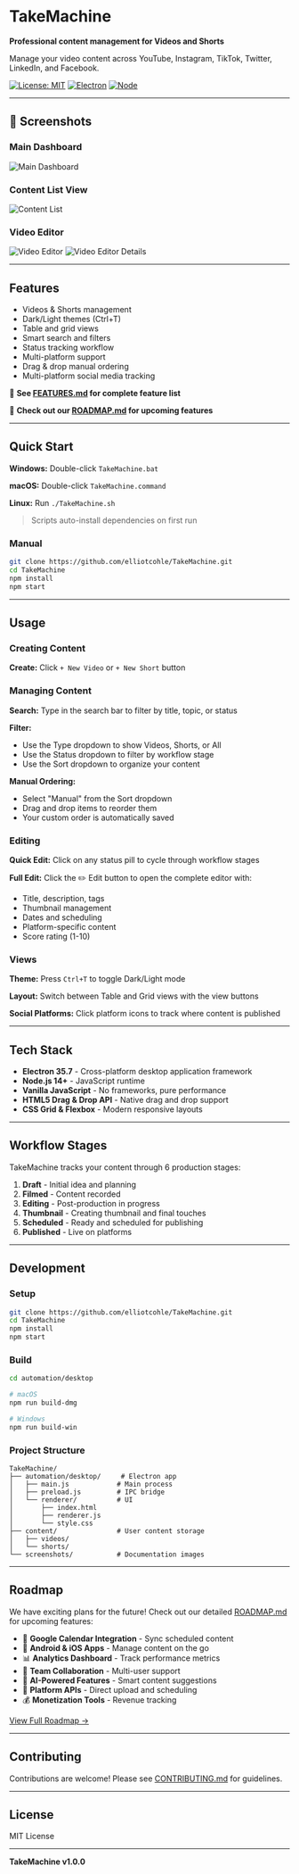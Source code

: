 #  TakeMachine

**Professional content management for Videos and Shorts**

Manage your video content across YouTube, Instagram, TikTok, Twitter, LinkedIn, and Facebook.

[![License: MIT](https://img.shields.io/badge/License-MIT-yellow.svg)](https://opensource.org/licenses/MIT)
[![Electron](https://img.shields.io/badge/Electron-35.7-blue.svg)](https://www.electronjs.org/)
[![Node](https://img.shields.io/badge/Node.js-14%2B-green.svg)](https://nodejs.org/)

---

## 📸 Screenshots

### Main Dashboard
![Main Dashboard](screenshots/main-dashboard.png)

### Content List View
![Content List](screenshots/content-list.png)

### Video Editor
![Video Editor](screenshots/video-editor.png)
![Video Editor Details](screenshots/video-editor2.png)

---

##  Features

-  Videos & Shorts management
-  Dark/Light themes (Ctrl+T)
-  Table and grid views
-  Smart search and filters
-  Status tracking workflow
-  Multi-platform support
-  Drag & drop manual ordering
-  Multi-platform social media tracking

📖 **See [FEATURES.md](FEATURES.md) for complete feature list**

🚀 **Check out our [ROADMAP.md](ROADMAP.md) for upcoming features**

---

##  Quick Start

**Windows:** Double-click `TakeMachine.bat`

**macOS:** Double-click `TakeMachine.command`

**Linux:** Run `./TakeMachine.sh`

> Scripts auto-install dependencies on first run

### Manual

```bash
git clone https://github.com/elliotcohle/TakeMachine.git
cd TakeMachine
npm install
npm start
```

---

##  Usage

### Creating Content

**Create:** Click `+ New Video` or `+ New Short` button

### Managing Content

**Search:** Type in the search bar to filter by title, topic, or status

**Filter:** 
- Use the Type dropdown to show Videos, Shorts, or All
- Use the Status dropdown to filter by workflow stage
- Use the Sort dropdown to organize your content

**Manual Ordering:** 
- Select "Manual" from the Sort dropdown
- Drag and drop items to reorder them
- Your custom order is automatically saved

### Editing

**Quick Edit:** Click on any status pill to cycle through workflow stages

**Full Edit:** Click the ✏️ Edit button to open the complete editor with:
- Title, description, tags
- Thumbnail management
- Dates and scheduling
- Platform-specific content
- Score rating (1-10)

### Views

**Theme:** Press `Ctrl+T` to toggle Dark/Light mode

**Layout:** Switch between Table and Grid views with the view buttons

**Social Platforms:** Click platform icons to track where content is published

---

##  Tech Stack

- **Electron 35.7** - Cross-platform desktop application framework
- **Node.js 14+** - JavaScript runtime
- **Vanilla JavaScript** - No frameworks, pure performance
- **HTML5 Drag & Drop API** - Native drag and drop support
- **CSS Grid & Flexbox** - Modern responsive layouts

---

##  Workflow Stages

TakeMachine tracks your content through 6 production stages:

1. **Draft** - Initial idea and planning
2. **Filmed** - Content recorded
3. **Editing** - Post-production in progress
4. **Thumbnail** - Creating thumbnail and final touches
5. **Scheduled** - Ready and scheduled for publishing
6. **Published** - Live on platforms

---

##  Development

### Setup

```bash
git clone https://github.com/elliotcohle/TakeMachine.git
cd TakeMachine
npm install
npm start
```

### Build

```bash
cd automation/desktop

# macOS
npm run build-dmg

# Windows
npm run build-win
```

### Project Structure

```
TakeMachine/
├── automation/desktop/     # Electron app
│   ├── main.js            # Main process
│   ├── preload.js         # IPC bridge
│   └── renderer/          # UI
│       ├── index.html
│       ├── renderer.js
│       └── style.css
├── content/               # User content storage
│   ├── videos/
│   └── shorts/
└── screenshots/           # Documentation images
```

---

##  Roadmap

We have exciting plans for the future! Check out our detailed [ROADMAP.md](ROADMAP.md) for upcoming features:

- 📅 **Google Calendar Integration** - Sync scheduled content
- 📱 **Android & iOS Apps** - Manage content on the go
- 📊 **Analytics Dashboard** - Track performance metrics
- 🤝 **Team Collaboration** - Multi-user support
- 🤖 **AI-Powered Features** - Smart content suggestions
- 🔗 **Platform APIs** - Direct upload and scheduling
- 💰 **Monetization Tools** - Revenue tracking

[View Full Roadmap →](ROADMAP.md)

---

##  Contributing

Contributions are welcome! Please see [CONTRIBUTING.md](CONTRIBUTING.md) for guidelines.

---

##  License

MIT License

---

**TakeMachine v1.0.0**